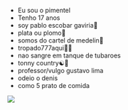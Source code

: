 - Eu sou o pimentel
- Tenho 17 anos
- soy pablo escobar gaviria📍
- plata ou plomo🧏
- somos do cartel de medelin🥇
- tropado777aqui🎰🎲
- nao sangre em tanque de tubaroes
- tonny country☯️🔞
- professor/vulgo gustavo lima
- odeio o denis
- como 5 prato de comida

![](https://media1.tenor.com/m/V_wc7FTe0pQAAAAC/yin-yang-spin.gif)
